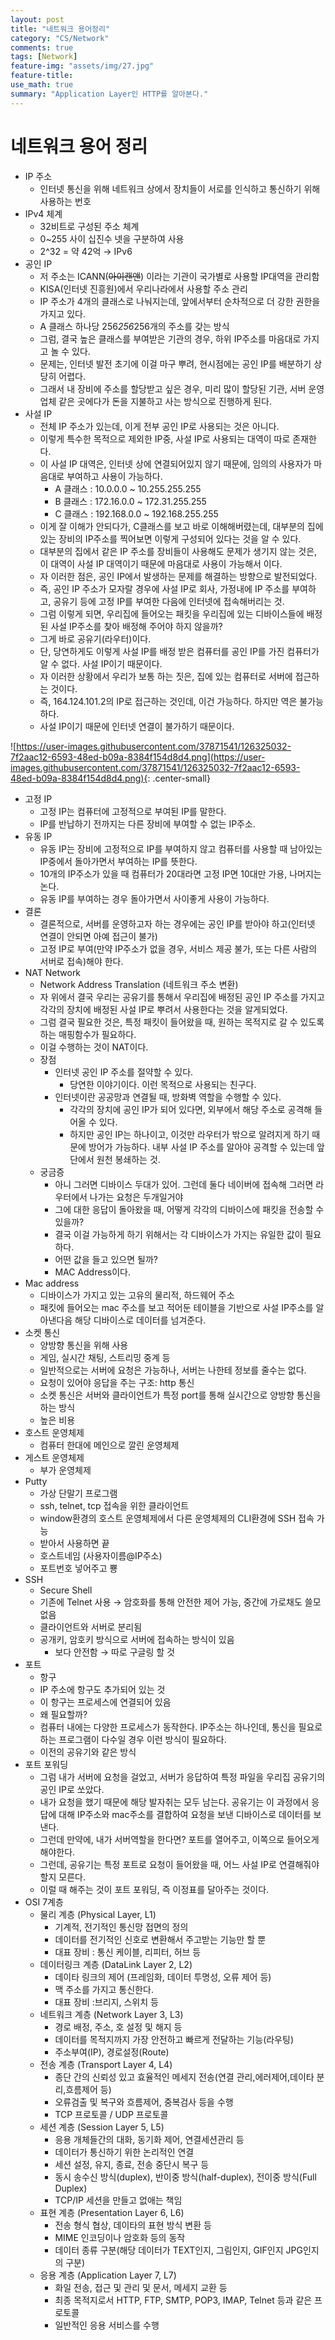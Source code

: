 ```yaml
---
layout: post
title: "네트워크 용어정리"
category: "CS/Network"
comments: true
tags: [Network]
feature-img: "assets/img/27.jpg"
feature-title:
use_math: true
summary: "Application Layer인 HTTP를 알아본다."
---
```


# 네트워크 용어 정리

- IP 주소
    - 인터넷 통신을 위해 네트워크 상에서 장치들이 서로를 인식하고 통신하기 위해 사용하는 번호
- IPv4 체계
    - 32비트로 구성된 주소 체계
    - 0~255 사이 십진수 넷을 구분하여 사용
    - 2^32 = 약 42억 → IPv6
- 공인 IP
    - 저 주소는 ICANN(~~아이캔앤~~) 이라는 기관이 국가별로 사용할 IP대역을 관리함
    - KISA(인터넷 진흥원)에서 우리나라에서 사용할 주소 관리
    - IP 주소가 4개의 클래스로 나눠지는데, 앞에서부터 순차적으로 더 강한 권한을 가지고 있다.
    - A 클래스 하나당 256*256*256개의 주소를 갖는 방식
    - 그럼, 결국 높은 클래스를 부여받은 기관의 경우, 하위 IP주소를 마음대로 가지고 놀 수 있다.
    - 문제는, 인터넷 발전 초기에 이걸 마구 뿌려, 현시점에는 공인 IP를 배분하기 상당히 어렵다.
    - 그래서 내 장비에 주소를 할당받고 싶은 경우, 미리 많이 할당된 기관, 서버 운영업체 같은 곳에다가 돈을 지불하고 사는 방식으로 진행하게 된다.
- 사설 IP
    - 전체 IP 주소가 있는데, 이게 전부 공인 IP로 사용되는 것은 아니다.
    - 이렇게 특수한 목적으로 제외한 IP중, 사설 IP로 사용되는 대역이 따로 존재한다.
    - 이 사설 IP 대역은, 인터넷 상에 연결되어있지 않기 때문에, 임의의 사용자가 마음대로 부여하고 사용이 가능하다.
        - A 클래스 : 10.0.0.0 ~ 10.255.255.255
        - B 클래스 : 172.16.0.0 ~ 172.31.255.255
        - C 클래스 : 192.168.0.0 ~ 192.168.255.255
    - 이게 잘 이해가 안되다가, C클래스를 보고 바로 이해해버렸는데, 대부분의 집에 있는 장비의 IP주소를 찍어보면 이렇게 구성되어 있다는 것을 알 수 있다.
    - 대부분의 집에서 같은 IP 주소를 장비들이 사용해도 문제가 생기지 않는 것은, 이 대역이 사설 IP 대역이기 때문에 마음대로 사용이 가능해서 이다.
    - 자 이러한 점은, 공인 IP에서 발생하는 문제를 해결하는 방향으로 발전되었다.
    - 즉, 공인 IP 주소가 모자랄 경우에 사설 IP로 회사, 가정내에 IP 주소를 부여하고, 공유기 등에 고정 IP를 부여한 다음에 인터넷에 접속해버리는 것.
    - 그럼 이렇게 되면, 우리집에 들어오는 패킷을 우리집에 있는 디바이스들에 배정된 사설 IP주소를 찾아 배정해 주어야 하지 않을까?
    - 그게 바로 공유기(라우터)이다.
    - 단, 당연하게도 이렇게 사설 IP를 배정 받은 컴퓨터를 공인 IP를 가진 컴퓨터가 알 수 없다. 사설 IP이기 때문이다.       
    - 자 이러한 상황에서 우리가 보통 하는 짓은, 집에 있는 컴퓨터로 서버에 접근하는 것이다.
    - 즉, 164.124.101.2의 IP로 접근하는 것인데, 이건 가능하다. 하지만 역은 불가능하다.
    - 사설 IP이기 때문에 인터넷 연결이 불가하기 때문이다.


![https://user-images.githubusercontent.com/37871541/126325032-7f2aac12-6593-48ed-b09a-8384f154d8d4.png](https://user-images.githubusercontent.com/37871541/126325032-7f2aac12-6593-48ed-b09a-8384f154d8d4.png){: .center-small}


- 고정 IP
    - 고정 IP는 컴퓨터에 고정적으로 부여된 IP를 말한다.
    - IP를 반납하기 전까지는 다른 장비에 부여할 수 없는 IP주소.
- 유동 IP
    - 유동 IP는 장비에 고정적으로 IP를 부여하지 않고 컴퓨터를 사용할 때 남아있는 IP중에서 돌아가면서 부여하는 IP를 뜻한다.
    - 10개의 IP주소가 있을 때 컴퓨터가 20대라면 고정 IP면 10대만 가용, 나머지는 논다.
    - 유동 IP를 부여하는 경우 돌아가면서 사이좋게 사용이 가능하다.
- 결론
    - 결론적으로, 서버를 운영하고자 하는 경우에는 공인 IP를 받아야 하고(인터넷 연결이 안되면 아예 접근이 불가)
    - 고정 IP로 부여(만약 IP주소가 없을 경우, 서비스 제공 불가, 또는 다른 사람의 서버로 접속)해야 한다.
- NAT Network
    - Network Address Translation (네트워크 주소 변환)
    - 자 위에서 결국 우리는 공유기를 통해서 우리집에 배정된 공인 IP 주소를 가지고 각각의 장치에 배정된 사설 IP로 뿌려서 사용한다는 것을 알게되었다.
    - 그럼 결국 필요한 것은, 특정 패킷이 들어왔을 때, 원하는 목적지로 갈 수 있도록 하는 매핑함수가 필요하다.
    - 이걸 수행하는 것이 NAT이다.
    - 장점
        - 인터넷 공인 IP 주소를 절약할 수 있다.
            - 당연한 이야기이다. 이런 목적으로 사용되는 친구다.
        - 인터넷이란 공공망과 연결될 때, 방화벽 역할을 수행할 수 있다.
            - 각각의 장치에 공인 IP가 되어 있다면, 외부에서 해당 주소로 공격해 들어올 수 있다.
            - 하지만 공인 IP는 하나이고, 이것만 라우터가 밖으로 알려지게 하기 때문에 방어가 가능하다. 내부 사설 IP 주소를 알아야 공격할 수 있는데 앞단에서 원천 봉쇄하는 것.
    - 궁금증
        - 아니 그러면 디바이스 두대가 있어. 그런데 둘다 네이버에 접속해 그러면 라우터에서 나가는 요청은 두개일거야
        - 그에 대한 응답이 돌아왔을 때, 어떻게 각각의 디바이스에 패킷을 전송할 수 있을까?
        - 결국 이걸 가능하게 하기 위해서는 각 디바이스가 가지는 유일한 값이 필요하다.
        - 어떤 값을 들고 있으면 될까?
        - MAC Address이다.
- Mac address
    - 디바이스가 가지고 있는 고유의 물리적, 하드웨어 주소
    - 패킷에 들어오는 mac 주소를 보고 적어둔 테이블을 기반으로 사설 IP주소를 알아낸다음 해당 디바이스로 데이터를 넘겨준다.
- 소켓 통신
    - 양방향 통신을 위해 사용
    - 게임, 실시간 채팅, 스트리밍 중계 등
    - 일반적으로는 서버에 요청은 가능하나, 서버는 나한테 정보를 줄수는 없다.
    - 요청이 있어야 응답을 주는 구조: http 통신
    - 소켓 통신은 서버와 클라이언트가 특정 port를 통해 실시간으로 양방향 통신을 하는 방식
    - 높은 비용
- 호스트 운영체제
    - 컴퓨터 한대에 메인으로 깔린 운영체제
- 게스트 운영체제
    - 부가 운영체제
- Putty
    - 가상 단말기 프로그램
    - ssh, telnet, tcp 접속을 위한 클라이언트
    - window환경의 호스트 운영체제에서 다른 운영체제의 CLI환경에 SSH 접속 가능
    - 받아서 사용하면 끝
    - 호스트네임 (사용자이름@IP주소)
    - 포트번호 넣어주고 뿅
- SSH
    - Secure Shell
    - 기존에 Telnet 사용 → 암호화를 통해 안전한 제어 가능, 중간에 가로채도 쓸모 없음
    - 클라이언트와 서버로 분리됨
    - 공개키, 암호키 방식으로 서버에 접속하는 방식이 있음
        - 보다 안전함 → 따로 구글링 할 것
- 포트
    - 항구
    - IP 주소에 항구도 추가되어 있는 것
    - 이 항구는 프로세스에 연결되어 있음
    - 왜 필요할까?
    - 컴퓨터 내에는 다양한 프로세스가 동작한다. IP주소는 하나인데, 통신을 필요로하는 프로그램이 다수일 경우 이런 방식이 필요하다.
    - 이전의 공유기와 같은 방식
- 포트 포워딩
    - 그럼 내가 서버에 요청을 걸었고, 서버가 응답하여 특정 파일을 우리집 공유기의 공인 IP로 쏘았다.
    - 내가 요청을 했기 때문에 해당 발자취는 모두 남는다. 공유기는 이 과정에서 응답에 대해 IP주소와 mac주소를 결합하여 요청을 보낸 디바이스로 데이터를 보낸다.
    - 그런데 만약에, 내가 서버역할을 한다면? 포트를 열어주고, 이쪽으로 들어오게 해야한다.
    - 그런데, 공유기는 특정 포트로 요청이 들어왔을 때, 어느 사설 IP로 연결해줘야할지 모른다.
    - 이럴 때 해주는 것이 포트 포워딩, 즉 이정표를 달아주는 것이다.
- OSI 7계층
    - 물리 계층 (Physical Layer, L1)
        - 기계적, 전기적인 통신망 접면의 정의
        - 데이터를 전기적인 신호로 변환해서 주고받는 기능만 할 뿐
        - 대표 장비 : 통신 케이블, 리피터, 허브 등
    - 데이터링크 계층 (DataLink Layer 2, L2)
        - 데이타 링크의 제어 (프레임화, 데이터 투명성, 오류 제어 등)
        - 맥 주소를 가지고 통신한다.
        - 대표 장비 :브리지, 스위치 등
    - 네트워크 계층 (Network Layer 3, L3)
        - 경로 배정, 주소, 호 설정 및 해지 등
        - 데이터를 목적지까지 가장 안전하고 빠르게 전달하는 기능(라우팅)
        - 주소부여(IP), 경로설정(Route)
    - 전송 계층 (Transport Layer 4, L4)
        - 종단 간의 신뢰성 있고 효율적인 메세지 전송(연결 관리,에러제어,데이타 분리,흐름제어 등)
        - 오류검출 및 복구와 흐름제어, 중복검사 등을 수행
        - TCP 프로토콜 / UDP 프로토콜
    - 세션 계층 (Session Layer 5, L5)
        - 응용 개체들간의 대화, 동기화 제어, 연결세션관리 등
        - 데이터가 통신하기 위한 논리적인 연결
        - 세션 설정, 유지, 종료, 전송 중단시 복구 등
        - 동시 송수신 방식(duplex), 반이중 방식(half-duplex), 전이중 방식(Full Duplex)
        - TCP/IP 세션을 만들고 없애는 책임
    - 표현 계층 (Presentation Layer 6, L6)
        - 전송 형식 협상, 데이타의 표현 방식 변환 등
        - MIME 인코딩이나 암호화 등의 동작
        - 데이터 종류 구분(해당 데이터가 TEXT인지, 그림인지, GIF인지 JPG인지의 구분)
    - 응용 계층 (Application Layer 7, L7)
        - 화일 전송, 접근 및 관리 및 문서, 메세지 교환 등
        - 최종 목적지로서 HTTP, FTP, SMTP, POP3, IMAP, Telnet 등과 같은 프로토콜
        - 일반적인 응용 서비스를 수행